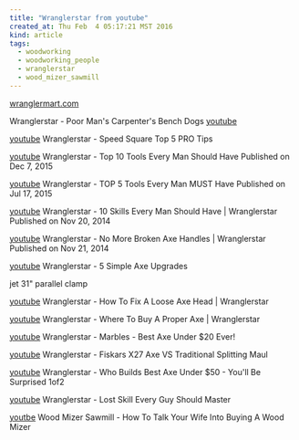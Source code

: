 ```yaml
---
title: "Wranglerstar from youtube"
created_at: Thu Feb  4 05:17:21 MST 2016
kind: article
tags:
  - woodworking
  - woodworking_people
  - wranglerstar
  - wood_mizer_sawmill
---
```


<a href="http://www.wranglermart.com/" target="_blank">wranglermart.com</a>

Wranglerstar - Poor Man's Carpenter's Bench Dogs
<a href="https://www.youtube.com/watch?v=X_02a_Rbe3E" target="_blank">youtube</a>

<a href="https://www.youtube.com/watch?v=W0mfmRAWymU" target="_blank">youtube</a>
Wranglerstar - Speed Square Top 5 PRO Tips


<a href="https://www.youtube.com/watch?v=OHAM7F0x17M" target="_blank">youtube</a>
Wranglerstar - Top 10 Tools Every Man Should Have
Published on Dec 7, 2015

<a href="https://www.youtube.com/watch?v=GdAoK62e0wY" target="_blank">youtube</a>
Wranglerstar - TOP 5 Tools Every Man MUST Have
Published on Jul 17, 2015

<a href="https://www.youtube.com/watch?v=I9vEHCd14c4" target="_blank">youtube</a>
Wranglerstar - 10 Skills Every Man Should Have | Wranglerstar
Published on Nov 20, 2014

<a href="https://www.youtube.com/watch?v=CmfuOW35Ayg" target="_blank">youtube</a>
Wranglerstar - No More Broken Axe Handles | Wranglerstar
Published on Nov 21, 2014

<a href="https://www.youtube.com/watch?v=4ATXLt--qFo" target="_blank">youtube</a>
Wranglerstar - 5 Simple Axe Upgrades

jet 31" parallel clamp


<a href="https://www.youtube.com/watch?v=wpoy79DdNKU" target="_blank">youtube</a>
Wranglerstar - How To Fix A Loose Axe Head | Wranglerstar

<a href="https://www.youtube.com/watch?v=PqVOVebR_Y0" target="_blank">youtube</a>
Wranglerstar - Where To Buy A Proper Axe | Wranglerstar

<a href="https://www.youtube.com/watch?v=iM_EoTTcdJE" target="_blank">youtube</a>
Wranglerstar - Marbles - Best Axe Under $20 Ever!


<a href="https://www.youtube.com/watch?v=Sl2jFNE0M7Y" target="_blank">youtube</a>
Wranglerstar - Fiskars X27 Axe VS Traditional Splitting Maul


<a href="https://www.youtube.com/watch?v=eE5c9cUlyTE" target="_blank">youtube</a>
Wranglerstar - Who Builds Best Axe Under $50 - You'll Be Surprised 1of2

<a href="https://www.youtube.com/watch?v=5tusreUDXUM" target="_blank">youtube</a>
Wranglerstar - Lost Skill Every Guy Should Master

<a href="https://www.youtube.com/watch?v=XfWCWOpqx8w" target="_blank">youtbe</a>
Wood Mizer Sawmill - How To Talk Your Wife Into Buying A Wood Mizer 

<!--
html boilerplate
<a href="" target="_blank"></a>
<img src="" width="400px">
<ul>
  <li></li>
</ul>
<pre>
</pre>
<pre><code>
</code></pre>
-->


